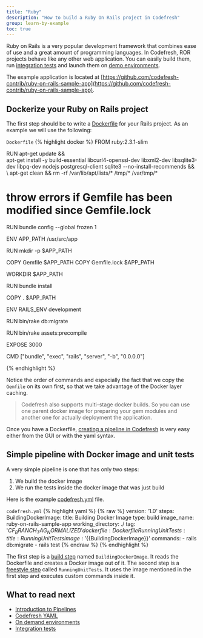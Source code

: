```yaml
---
title: "Ruby"
description: "How to build a Ruby On Rails project in Codefresh"
group: learn-by-example
toc: true
---
```

Ruby on Rails is a very popular development framework that combines ease of use and a great amount of programming languages. In Codefresh, ROR projects behave like any other web application. You can easily build them, run [integration tests]({{site.baseurl}}/docs/configure-ci-cd-pipeline/integration-tests/) and launch them on [demo environments]({{site.baseurl}}/docs/getting-started/on-demand-environments/).

The example application is located at [https://github.com/codefresh-contrib/ruby-on-rails-sample-app](https://github.com/codefresh-contrib/ruby-on-rails-sample-app).


 
## Dockerize your Ruby on Rails project

The first step should be to write a [Dockerfile](https://github.com/codefresh-contrib/ruby-on-rails-sample-app/blob/master/Dockerfile) for your Rails project. As an example we will use the following:



`Dockerfile`
{% highlight docker %}
FROM ruby:2.3.1-slim

RUN apt-get update && \
    apt-get install -y build-essential libcurl4-openssl-dev libxml2-dev libsqlite3-dev libpq-dev nodejs postgresql-client sqlite3 --no-install-recommends && \ 
    apt-get clean && rm -rf /var/lib/apt/lists/* /tmp/* /var/tmp/*

# throw errors if Gemfile has been modified since Gemfile.lock
RUN bundle config --global frozen 1

ENV APP_PATH /usr/src/app

RUN mkdir -p $APP_PATH

COPY Gemfile $APP_PATH
COPY Gemfile.lock $APP_PATH

WORKDIR $APP_PATH

RUN bundle install

COPY . $APP_PATH

ENV RAILS_ENV development

RUN bin/rake db:migrate 

RUN bin/rake assets:precompile

EXPOSE 3000

CMD ["bundle", "exec", "rails", "server", "-b", "0.0.0.0"]

{% endhighlight %}

Notice the order of commands and especially the fact that we copy the `Gemfile` on its own first, so that we take advantage of the Docker layer caching.

>Codefresh also supports multi-stage docker builds. So you can use one parent docker image for preparing your gem modules and another one for actually deployment the application.

Once you have a Dockerfile, [creating a pipeline in Codefresh]({{site.baseurl}}/docs/configure-ci-cd-pipeline/pipelines/) is very easy either from the GUI or with the yaml syntax.

## Simple pipeline with Docker image and unit tests

A very simple pipeline is one that has only two steps:

1. We build the docker image
1. We run the tests inside the docker image that was just build

Here is the example [codefresh.yml](https://github.com/codefresh-contrib/ruby-on-rails-sample-app/blob/master/codefresh.yml) file.


`codefresh.yml`
{% highlight yaml %}
{% raw %}
version: '1.0'
steps:
  BuildingDockerImage:
    title: Building Docker Image
    type: build
    image_name: ruby-on-rails-sample-app
    working_directory: ./
    tag: '${{CF_BRANCH_TAG_NORMALIZED}}'
    dockerfile: Dockerfile
  RunningUnitTests:
    title: Running Unit Tests
    image: '${{BuildingDockerImage}}'
    commands: 
      - rails db:migrate
      - rails test
{% endraw %}
{% endhighlight %}

The first step is a [build step]({{site.baseurl}}/docs/codefresh-yaml/steps/build-1/) named `BuildingDockerImage`. It reads the Dockerfile and creates a Docker image out of it. The second step is a [freestyle step]({{site.baseurl}}/docs/codefresh-yaml/steps/freestyle/) called `RunningUnitTests`. It uses the image mentioned in the first step and executes custom commands inside it.

## What to read next

* [Introduction to Pipelines]({{site.baseurl}}/docs/configure-ci-cd-pipeline/introduction-to-codefresh-pipelines/)
* [Codefresh YAML]({{site.baseurl}}/docs/codefresh-yaml/what-is-the-codefresh-yaml/)
* [On demand environments]({{site.baseurl}}/docs/getting-started/on-demand-environments/)
* [Integration tests]({{site.baseurl}}/docs/configure-ci-cd-pipeline/integration-tests/)


